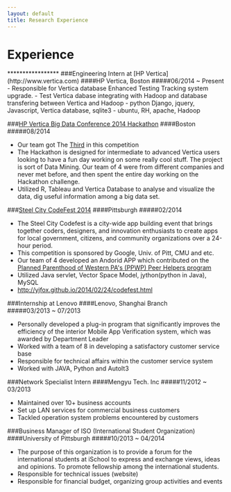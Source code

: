 ```yaml
---
layout: default
title: Research Experience
---
```


<h1> Experience </h1>
*****************
###Engineering Intern at [HP Vertica](http://www.vertica.com)  
####HP Vertica, Boston  
#####06/2014 ~ Present  
- Responsible for Vertica database Enhanced Testing Tracking system upgrade.  
- Test Vertica dabase integrating with Hadoop and database transfering between Vertica and Hadoop  
- python Django, jquery, Javascript, Vertica database, sqlite3  
- ubuntu, RH, apache, Hadoop  

###[HP Vertica Big Data Conference 2014 Hackathon](http://www.vertica.com/2014/08/12/welcome-to-the-bdc/)
####Boston
#####08/2014 
- Our team got The [Third](http://www.vertica.com/2014/08/12/welcome-to-the-bdc/) in this competition
- The Hackathon is designed for intermediate to advanced Vertica users looking to have a fun day working on some really cool stuff. The project is sort of Data Mining.
Our team of 4 were from different companies and never met before, and then spent the entire day working on the Hackathon challenge. 
- Utilized R, Tableau and Vertica Database to analyse and visualize the data, dig useful information among a big data set.

###[Steel City CodeFest 2014](http://steelcitycodefest.com/photos)
####Pittsburgh
#####02/2014 
- The Steel City Codefest is a city-wide app building event that brings together coders, designers, and innovation enthusiasts to create apps for local government, citizens, and community organizations over a 24-hour period.
- This competition is sponsored by Google, Univ. of Pitt, CMU and etc. 
- Our team of 4 developed an Andorid APP which contributed on the [Planned Parenthood of Western PA's (PPWP) Peer Helpers program](http://www.plannedparenthood.org/western-pennsylvania/)
- Utilized Java servlet, Vector Space Model, jython(python in Java), MySQL
- <http://yjfox.github.io/2014/02/24/codefest.html>

###Internship at Lenovo 
####Lenovo, Shanghai Branch  
#####03/2013 ~ 07/2013  
- Personally developed a plug-in program that significantly improves the efficiency of the interior Mobile App Verification system, which was awarded by Department Leader    
- Worked with a team of 8 in developing a satisfactory customer service base  
- Responsible for technical affairs within the customer service system  
- Worked with JAVA, Python and AutoIt3  

###Network Specialist Intern
####Mengyu Tech. Inc
#####11/2012 ~ 03/2013  
- Maintained over 10+ business accounts  
- Set up LAN services for commercial business customers  
- Tackled operation system problems encountered by customers  

###Business Manager of ISO (International Student Organization)
####University of Pittsburgh
#####10/2013 ~ 04/2014
- The purpose of this organization is to provide a forum for the international students at iSchool to express and exchange views, ideas and opinions. To promote fellowship among the international students.   
- Responsible for technical issues (website)  
- Responsible for financial budget, organizing group activities and events
